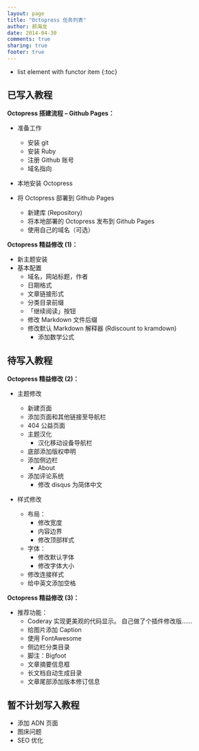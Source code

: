 ```yaml
---
layout: page
title: "Octopress 任务列表"
author: 郝海龙
date: 2014-04-30
comments: true
sharing: true
footer: true
---
```


- list element with functor item
{:toc}

## 已写入教程

**Octopress 搭建流程 – Github Pages：**

- 准备工作  
	- 安装 git   
	- 安装 Ruby   
	- 注册 Github 账号   
	- 域名指向  

- 本地安装 Octopress
- 将 Octopress 部署到 Github Pages  
	- 新建库 (Repository)  
	- 将本地部署的 Octopress 发布到 Github Pages  
	- 使用自己的域名（可选）

**Octopress 精益修改 (1)：**

- 新主题安装
- 基本配置
	- 域名，网站标题，作者
	- 日期格式
	- 文章链接形式
	- 分类目录前缀
	- 「继续阅读」按钮
	- 修改 Markdown 文件后缀  
	- 修改默认 Markdown 解释器 (Rdiscount to kramdown)
		- 添加数学公式


## 待写入教程

**Octopress 精益修改 (2)：**

- 主题修改
	- 新建页面
	- 添加页面和其他链接至导航栏
	- 404 公益页面
	- 主题汉化
		- 汉化移动设备导航栏
	- 底部添加版权申明
	- 添加侧边栏
		- About
	- 添加评论系统
		- 修改 disqus 为简体中文

- 样式修改
	- 布局：
		- 修改宽度
		- 内容边界
		- 修改顶部样式
	- 字体：
		- 修改默认字体
		- 修改字体大小
	- 修改连接样式
	- 给中英文添加空格

**Octopress 精益修改 (3)：**

- 推荐功能：
	- Coderay 实现更美观的代码显示。 
		自己做了个插件修改版……
	- 给图片添加 Caption 
	- 使用 FontAwesome 
	- 侧边栏分类目录
	- 脚注：Bigfoot
	- 文章摘要信息框
	- 长文档自动生成目录
	- 文章尾部添加版本修订信息

## 暂不计划写入教程

- 添加 ADN 页面
- 图床问题
- SEO 优化
